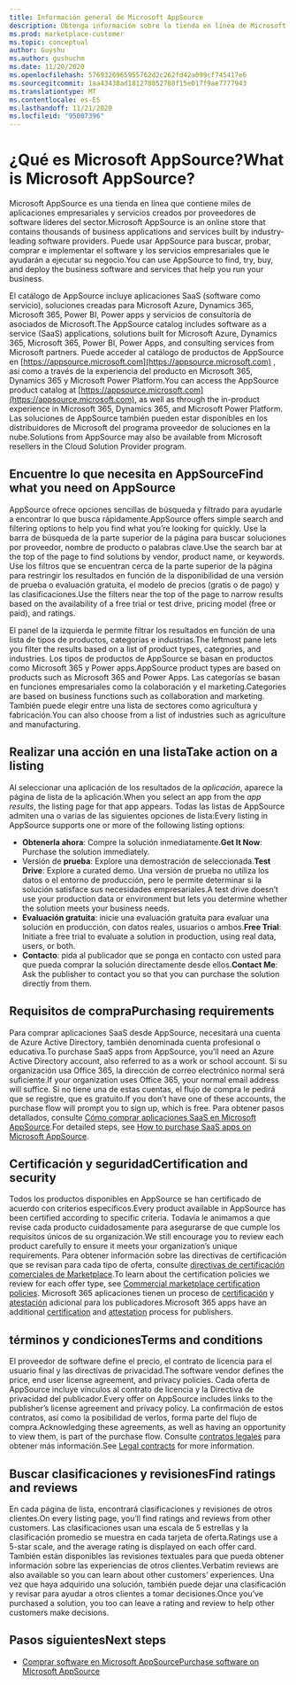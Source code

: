 ```yaml
---
title: Información general de Microsoft AppSource
description: Obtenga información sobre la tienda en línea de Microsoft AppSource y cómo puede encontrar y obtener un amplio catálogo de software y soluciones.
ms.prod: marketplace-customer
ms.topic: conceptual
author: Guyshu
ms.author: gushuchm
ms.date: 11/20/2020
ms.openlocfilehash: 5769326965955762d2c262fd42a099cf745417e6
ms.sourcegitcommit: 1aa43438ad181278052788f15e017f9ae7777943
ms.translationtype: MT
ms.contentlocale: es-ES
ms.lasthandoff: 11/21/2020
ms.locfileid: "95007396"
---
```

# <a name="what-is-microsoft-appsource"></a><span data-ttu-id="1455d-103">¿Qué es Microsoft AppSource?</span><span class="sxs-lookup"><span data-stu-id="1455d-103">What is Microsoft AppSource?</span></span>

<span data-ttu-id="1455d-104">Microsoft AppSource es una tienda en línea que contiene miles de aplicaciones empresariales y servicios creados por proveedores de software líderes del sector.</span><span class="sxs-lookup"><span data-stu-id="1455d-104">Microsoft AppSource is an online store that contains thousands of business applications and services built by industry-leading software providers.</span></span> <span data-ttu-id="1455d-105">Puede usar AppSource para buscar, probar, comprar e implementar el software y los servicios empresariales que le ayudarán a ejecutar su negocio.</span><span class="sxs-lookup"><span data-stu-id="1455d-105">You can use AppSource to find, try, buy, and deploy the business software and services that help you run your business.</span></span>

<span data-ttu-id="1455d-106">El catálogo de AppSource incluye aplicaciones SaaS (software como servicio), soluciones creadas para Microsoft Azure, Dynamics 365, Microsoft 365, Power BI, Power apps y servicios de consultoría de asociados de Microsoft.</span><span class="sxs-lookup"><span data-stu-id="1455d-106">The AppSource catalog includes software as a service (SaaS) applications, solutions built for Microsoft Azure, Dynamics 365, Microsoft 365, Power BI, Power Apps, and consulting services from Microsoft partners.</span></span> <span data-ttu-id="1455d-107">Puede acceder al catálogo de productos de AppSource en [https://appsource.microsoft.com](https://appsource.microsoft.com) , así como a través de la experiencia del producto en Microsoft 365, Dynamics 365 y Microsoft Power Platform.</span><span class="sxs-lookup"><span data-stu-id="1455d-107">You can access the AppSource product catalog at [https://appsource.microsoft.com](https://appsource.microsoft.com), as well as through the in-product experience in Microsoft 365, Dynamics 365, and Microsoft Power Platform.</span></span> <span data-ttu-id="1455d-108">Las soluciones de AppSource también pueden estar disponibles en los distribuidores de Microsoft del programa proveedor de soluciones en la nube.</span><span class="sxs-lookup"><span data-stu-id="1455d-108">Solutions from AppSource may also be available from Microsoft resellers in the Cloud Solution Provider program.</span></span>

## <a name="find-what-you-need-on-appsource"></a><span data-ttu-id="1455d-109">Encuentre lo que necesita en AppSource</span><span class="sxs-lookup"><span data-stu-id="1455d-109">Find what you need on AppSource</span></span>

<span data-ttu-id="1455d-110">AppSource ofrece opciones sencillas de búsqueda y filtrado para ayudarle a encontrar lo que busca rápidamente.</span><span class="sxs-lookup"><span data-stu-id="1455d-110">AppSource offers simple search and filtering options to help you find what you’re looking for quickly.</span></span> <span data-ttu-id="1455d-111">Use la barra de búsqueda de la parte superior de la página para buscar soluciones por proveedor, nombre de producto o palabras clave.</span><span class="sxs-lookup"><span data-stu-id="1455d-111">Use the search bar at the top of the page to find solutions by vendor, product name, or keywords.</span></span> <span data-ttu-id="1455d-112">Use los filtros que se encuentran cerca de la parte superior de la página para restringir los resultados en función de la disponibilidad de una versión de prueba o evaluación gratuita, el modelo de precios (gratis o de pago) y las clasificaciones.</span><span class="sxs-lookup"><span data-stu-id="1455d-112">Use the filters near the top of the page to narrow results based on the availability of a free trial or test drive, pricing model (free or paid), and ratings.</span></span>

<span data-ttu-id="1455d-113">El panel de la izquierda le permite filtrar los resultados en función de una lista de tipos de productos, categorías e industrias.</span><span class="sxs-lookup"><span data-stu-id="1455d-113">The leftmost pane lets you filter the results based on a list of product types, categories, and industries.</span></span> <span data-ttu-id="1455d-114">Los tipos de productos de AppSource se basan en productos como Microsoft 365 y Power apps.</span><span class="sxs-lookup"><span data-stu-id="1455d-114">AppSource product types are based on products such as Microsoft 365 and Power Apps.</span></span> <span data-ttu-id="1455d-115">Las categorías se basan en funciones empresariales como la colaboración y el marketing.</span><span class="sxs-lookup"><span data-stu-id="1455d-115">Categories are based on business functions such as collaboration and marketing.</span></span> <span data-ttu-id="1455d-116">También puede elegir entre una lista de sectores como agricultura y fabricación.</span><span class="sxs-lookup"><span data-stu-id="1455d-116">You can also choose from a list of industries such as agriculture and manufacturing.</span></span>

## <a name="take-action-on-a-listing"></a><span data-ttu-id="1455d-117">Realizar una acción en una lista</span><span class="sxs-lookup"><span data-stu-id="1455d-117">Take action on a listing</span></span>

<span data-ttu-id="1455d-118">Al seleccionar una aplicación de los resultados de la _aplicación_, aparece la página de lista de la aplicación.</span><span class="sxs-lookup"><span data-stu-id="1455d-118">When you select an app from the _app results_, the listing page for that app appears.</span></span> <span data-ttu-id="1455d-119">Todas las listas de AppSource admiten una o varias de las siguientes opciones de lista:</span><span class="sxs-lookup"><span data-stu-id="1455d-119">Every listing in AppSource supports one or more of the following listing options:</span></span>

- <span data-ttu-id="1455d-120">**Obtenerla ahora**: Compre la solución inmediatamente.</span><span class="sxs-lookup"><span data-stu-id="1455d-120">**Get It Now**: Purchase the solution immediately.</span></span>
- <span data-ttu-id="1455d-121">Versión de **prueba**: Explore una demostración de seleccionada.</span><span class="sxs-lookup"><span data-stu-id="1455d-121">**Test Drive**: Explore a curated demo.</span></span> <span data-ttu-id="1455d-122">Una versión de prueba no utiliza los datos o el entorno de producción, pero le permite determinar si la solución satisface sus necesidades empresariales.</span><span class="sxs-lookup"><span data-stu-id="1455d-122">A test drive doesn’t use your production data or environment but lets you determine whether the solution meets your business needs.</span></span>
- <span data-ttu-id="1455d-123">**Evaluación gratuita**: inicie una evaluación gratuita para evaluar una solución en producción, con datos reales, usuarios o ambos.</span><span class="sxs-lookup"><span data-stu-id="1455d-123">**Free Trial**: Initiate a free trial to evaluate a solution in production, using real data, users, or both.</span></span>
- <span data-ttu-id="1455d-124">**Contacto**: pida al publicador que se ponga en contacto con usted para que pueda comprar la solución directamente desde ellos.</span><span class="sxs-lookup"><span data-stu-id="1455d-124">**Contact Me**: Ask the publisher to contact you so that you can purchase the solution directly from them.</span></span>

## <a name="purchasing-requirements"></a><span data-ttu-id="1455d-125">Requisitos de compra</span><span class="sxs-lookup"><span data-stu-id="1455d-125">Purchasing requirements</span></span>

<span data-ttu-id="1455d-126">Para comprar aplicaciones SaaS desde AppSource, necesitará una cuenta de Azure Active Directory, también denominada cuenta profesional o educativa.</span><span class="sxs-lookup"><span data-stu-id="1455d-126">To purchase SaaS apps from AppSource, you’ll need an Azure Active Directory account, also referred to as a work or school account.</span></span> <span data-ttu-id="1455d-127">Si su organización usa Office 365, la dirección de correo electrónico normal será suficiente.</span><span class="sxs-lookup"><span data-stu-id="1455d-127">If your organization uses Office 365, your normal email address will suffice.</span></span> <span data-ttu-id="1455d-128">Si no tiene una de estas cuentas, el flujo de compra le pedirá que se registre, que es gratuito.</span><span class="sxs-lookup"><span data-stu-id="1455d-128">If you don’t have one of these accounts, the purchase flow will prompt you to sign up, which is free.</span></span> <span data-ttu-id="1455d-129">Para obtener pasos detallados, consulte [Cómo comprar aplicaciones SaaS en Microsoft AppSource](purchase-software-appsource.md).</span><span class="sxs-lookup"><span data-stu-id="1455d-129">For detailed steps, see [How to purchase SaaS apps on Microsoft AppSource](purchase-software-appsource.md).</span></span>

## <a name="certification-and-security"></a><span data-ttu-id="1455d-130">Certificación y seguridad</span><span class="sxs-lookup"><span data-stu-id="1455d-130">Certification and security</span></span>

<span data-ttu-id="1455d-131">Todos los productos disponibles en AppSource se han certificado de acuerdo con criterios específicos.</span><span class="sxs-lookup"><span data-stu-id="1455d-131">Every product available in AppSource has been certified according to specific criteria.</span></span> <span data-ttu-id="1455d-132">Todavía le animamos a que revise cada producto cuidadosamente para asegurarse de que cumple los requisitos únicos de su organización.</span><span class="sxs-lookup"><span data-stu-id="1455d-132">We still encourage you to review each product carefully to ensure it meets your organization’s unique requirements.</span></span> <span data-ttu-id="1455d-133">Para obtener información sobre las directivas de certificación que se revisan para cada tipo de oferta, consulte [directivas de certificación comerciales de Marketplace](/legal/marketplace/certification-policies).</span><span class="sxs-lookup"><span data-stu-id="1455d-133">To learn about the certification policies we review for each offer type, see [Commercial marketplace certification policies](/legal/marketplace/certification-policies).</span></span> <span data-ttu-id="1455d-134">Microsoft 365 aplicaciones tienen un proceso de [certificación](/microsoft-365-app-certification/docs/enterprise-app-certification-guide) y [atestación](/microsoft-365-app-certification/docs/enterprise-app-attestation-guide) adicional para los publicadores.</span><span class="sxs-lookup"><span data-stu-id="1455d-134">Microsoft 365 apps have an additional [certification](/microsoft-365-app-certification/docs/enterprise-app-certification-guide) and [attestation](/microsoft-365-app-certification/docs/enterprise-app-attestation-guide) process for publishers.</span></span>

## <a name="terms-and-conditions"></a><span data-ttu-id="1455d-135">términos y condiciones</span><span class="sxs-lookup"><span data-stu-id="1455d-135">Terms and conditions</span></span>

<span data-ttu-id="1455d-136">El proveedor de software define el precio, el contrato de licencia para el usuario final y las directivas de privacidad.</span><span class="sxs-lookup"><span data-stu-id="1455d-136">The software vendor defines the price, end user license agreement, and privacy policies.</span></span> <span data-ttu-id="1455d-137">Cada oferta de AppSource incluye vínculos al contrato de licencia y la Directiva de privacidad del publicador.</span><span class="sxs-lookup"><span data-stu-id="1455d-137">Every offer on AppSource includes links to the publisher’s license agreement and privacy policy.</span></span> <span data-ttu-id="1455d-138">La confirmación de estos contratos, así como la posibilidad de verlos, forma parte del flujo de compra.</span><span class="sxs-lookup"><span data-stu-id="1455d-138">Acknowledging these agreements, as well as having an opportunity to view them, is part of the purchase flow.</span></span> <span data-ttu-id="1455d-139">Consulte [contratos legales](legal-contracts.md) para obtener más información.</span><span class="sxs-lookup"><span data-stu-id="1455d-139">See [Legal contracts](legal-contracts.md) for more information.</span></span>

## <a name="find-ratings-and-reviews"></a><span data-ttu-id="1455d-140">Buscar clasificaciones y revisiones</span><span class="sxs-lookup"><span data-stu-id="1455d-140">Find ratings and reviews</span></span>

<span data-ttu-id="1455d-141">En cada página de lista, encontrará clasificaciones y revisiones de otros clientes.</span><span class="sxs-lookup"><span data-stu-id="1455d-141">On every listing page, you’ll find ratings and reviews from other customers.</span></span> <span data-ttu-id="1455d-142">Las clasificaciones usan una escala de 5 estrellas y la clasificación promedio se muestra en cada tarjeta de oferta.</span><span class="sxs-lookup"><span data-stu-id="1455d-142">Ratings use a 5-star scale, and the average rating is displayed on each offer card.</span></span> <span data-ttu-id="1455d-143">También están disponibles las revisiones textuales para que pueda obtener información sobre las experiencias de otros clientes.</span><span class="sxs-lookup"><span data-stu-id="1455d-143">Verbatim reviews are also available so you can learn about other customers’ experiences.</span></span> <span data-ttu-id="1455d-144">Una vez que haya adquirido una solución, también puede dejar una clasificación y revisar para ayudar a otros clientes a tomar decisiones.</span><span class="sxs-lookup"><span data-stu-id="1455d-144">Once you’ve purchased a solution, you too can leave a rating and review to help other customers make decisions.</span></span>

## <a name="next-steps"></a><span data-ttu-id="1455d-145">Pasos siguientes</span><span class="sxs-lookup"><span data-stu-id="1455d-145">Next steps</span></span>

- [<span data-ttu-id="1455d-146">Comprar software en Microsoft AppSource</span><span class="sxs-lookup"><span data-stu-id="1455d-146">Purchase software on Microsoft AppSource</span></span>](purchase-software-appsource.md)
